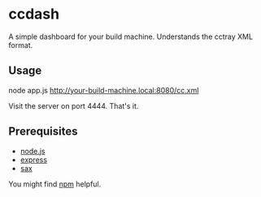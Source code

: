 ccdash
======

A simple dashboard for your build machine. Understands the cctray XML format.

Usage
-----

node app.js http://your-build-machine.local:8080/cc.xml

Visit the server on port 4444. That's it.

Prerequisites
-------------

* [node.js](http://nodejs.org/)
* [express](http://expressjs.com/)
* [sax](http://github.com/isaacs/sax-js)

You might find [npm](http://npmjs.org/) helpful.
